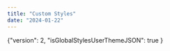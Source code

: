 ```yaml
---
title: "Custom Styles"
date: "2024-01-22"
---
```


{"version": 2, "isGlobalStylesUserThemeJSON": true }
